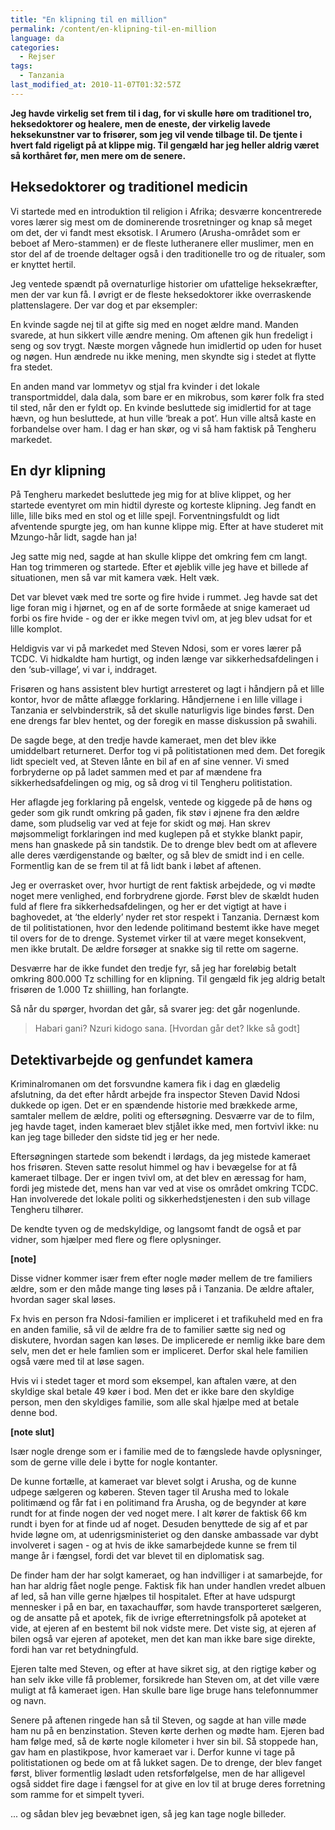 ```yaml
---
title: "En klipning til en million"
permalink: /content/en-klipning-til-en-million
language: da
categories:
  - Rejser
tags:
  - Tanzania
last_modified_at: 2010-11-07T01:32:57Z
---
```


**Jeg havde virkelig set frem til i dag, for vi skulle høre om traditionel tro, heksedoktorer og healere, men de eneste, der virkelig lavede heksekunstner var to frisører, som jeg vil vende tilbage til. De tjente i hvert fald rigeligt på at klippe mig. Til gengæld har jeg heller aldrig været så korthåret før, men mere om de senere.**

Heksedoktorer og traditionel medicin
------------------------------------

Vi startede med en introduktion til religion i Afrika; desværre koncentrerede vores lærer sig mest om de dominerende trosretninger og knap så meget om det, der vi fandt mest eksotisk. I Arumero (Arusha-området som er beboet af Mero-stammen) er de fleste lutheranere eller muslimer, men en stor del af de troende deltager også i den traditionelle tro og de ritualer, som er knyttet hertil.

Jeg ventede spændt på overnaturlige historier om ufattelige heksekræfter, men der var kun få. I øvrigt er de fleste heksedoktorer ikke overraskende plattenslagere. Der var dog et par eksempler:

En kvinde sagde nej til at gifte sig med en noget ældre mand. Manden svarede, at hun sikkert ville ændre mening. Om aftenen gik hun fredeligt i seng og sov trygt. Næste morgen vågnede hun imidlertid op uden for huset og nøgen. Hun ændrede nu ikke mening, men skyndte sig i stedet at flytte fra stedet.

En anden mand var lommetyv og stjal fra kvinder i det lokale transportmiddel, dala dala, som bare er en mikrobus, som kører folk fra sted til sted, når den er fyldt op. En kvinde besluttede sig imidlertid for at tage hævn, og hun besluttede, at hun ville ‘break a pot’. Hun ville altså kaste en forbandelse over ham. I dag er han skør, og vi så ham faktisk på Tengheru markedet.

En dyr klipning
---------------

På Tengheru markedet besluttede jeg mig for at blive klippet, og her startede eventyret om min hidtil dyreste og korteste klipning. Jeg fandt en lille, lille biks med en stol og et lille spejl. Forventningsfuldt og lidt afventende spurgte jeg, om han kunne klippe mig. Efter at have studeret mit Mzungo-hår lidt, sagde han ja!

Jeg satte mig ned, sagde at han skulle klippe det omkring fem cm langt. Han tog trimmeren og startede. Efter et øjeblik ville jeg have et billede af situationen, men så var mit kamera væk. Helt væk.

Det var blevet væk med tre sorte og fire hvide i rummet. Jeg havde sat det lige foran mig i hjørnet, og en af de sorte formåede at snige kameraet ud forbi os fire hvide - og der er ikke megen tvivl om, at jeg blev udsat for et lille komplot.

Heldigvis var vi på markedet med Steven Ndosi, som er vores lærer på TCDC. Vi hidkaldte ham hurtigt, og inden længe var sikkerhedsafdelingen i den ‘sub-village’, vi var i, inddraget.

Frisøren og hans assistent blev hurtigt arresteret og lagt i håndjern på et lille kontor, hvor de måtte aflægge forklaring. Håndjernene i en lille village i Tanzania er selvbinderstrik, så det skulle naturligvis lige bindes først. Den ene drengs far blev hentet, og der foregik en masse diskussion på swahili.

De sagde bege, at den tredje havde kameraet, men det blev ikke umiddelbart returneret. Derfor tog vi på politistationen med dem. Det foregik lidt specielt ved, at Steven lånte en bil af en af sine venner. Vi smed forbryderne op på ladet sammen med et par af mændene fra sikkerhedsafdelingen og mig, og så drog vi til Tengheru politistation.

Her aflagde jeg forklaring på engelsk, ventede og kiggede på de høns og geder som gik rundt omkring på gaden, fik støv i øjnene fra den ældre dame, som pludselig var ved at feje for skidt og møj. Han skrev møjsommeligt forklaringen ind med kuglepen på et stykke blankt papir, mens han gnaskede på sin tandstik. De to drenge blev bedt om at aflevere alle deres værdigenstande og bælter, og så blev de smidt ind i en celle. Formentlig kan de se frem til at få lidt bank i løbet af aftenen.

Jeg er overrasket over, hvor hurtigt de rent faktisk arbejdede, og vi mødte noget mere venlighed, end forbrydrene gjorde. Først blev de skældt huden fuld af flere fra sikkerhedsafdelingen, og her er det vigtigt at have i baghovedet, at ‘the elderly’ nyder ret stor respekt i Tanzania. Dernæst kom de til politistationen, hvor den ledende politimand bestemt ikke have meget til overs for de to drenge. Systemet virker til at være meget konsekvent, men ikke brutalt. De ældre forsøger at snakke sig til rette om sagerne.

Desværre har de ikke fundet den tredje fyr, så jeg har foreløbig betalt omkring 800.000 Tz schilling for en klipning. Til gengæld fik jeg aldrig betalt frisøren de 1.000 Tz shiilling, han forlangte.

Så når du spørger, hvordan det går, så svarer jeg: det går nogenlunde.

> Habari gani? Nzuri kidogo sana. \[Hvordan går det? Ikke så godt\]

Detektivarbejde og genfundet kamera
-----------------------------------

Kriminalromanen om det forsvundne kamera fik i dag en glædelig afslutning, da det efter hårdt arbejde fra inspector Steven David Ndosi dukkede op igen. Det er en spændende historie med brækkede arme, samtaler mellem de ældre, politi og eftersøgning. Desværre var de to film, jeg havde taget, inden kameraet blev stjålet ikke med, men fortvivl ikke: nu kan jeg tage billeder den sidste tid jeg er her nede.

Eftersøgningen startede som bekendt i lørdags, da jeg mistede kameraet hos frisøren. Steven satte resolut himmel og hav i bevægelse for at få kameraet tilbage. Der er ingen tvivl om, at det blev en æressag for ham, fordi jeg mistede det, mens han var ved at vise os området omkring TCDC. Han involverede det lokale politi og sikkerhedstjenesten i den sub village Tengheru tilhører.

De kendte tyven og de medskyldige, og langsomt fandt de også et par vidner, som hjælper med flere og flere oplysninger.

**\[note\]**

Disse vidner kommer især frem efter nogle møder mellem de tre familiers ældre, som er den måde mange ting løses på i Tanzania. De ældre aftaler, hvordan sager skal løses.

Fx hvis en person fra Ndosi-familien er impliceret i et trafikuheld med en fra en anden familie, så vil de ældre fra de to familier sætte sig ned og diskutere, hvordan sagen kan løses. De implicerede er nemlig ikke bare dem selv, men det er hele famlien som er impliceret. Derfor skal hele familien også være med til at løse sagen.

Hvis vi i stedet tager et mord som eksempel, kan aftalen være, at den skyldige skal betale 49 køer i bod. Men det er ikke bare den skyldige person, men den skyldiges familie, som alle skal hjælpe med at betale denne bod.

**\[note slut\]**

Især nogle drenge som er i familie med de to fængslede havde oplysninger, som de gerne ville dele i bytte for nogle kontanter.

De kunne fortælle, at kameraet var blevet solgt i Arusha, og de kunne udpege sælgeren og køberen. Steven tager til Arusha med to lokale politimænd og får fat i en politimand fra Arusha, og de begynder at køre rundt for at finde nogen der ved noget mere. I alt kører de faktisk 66 km rundt i byen for at finde ud af noget. Desuden benyttede de sig af et par hvide løgne om, at udenrigsministeriet og den danske ambassade var dybt involveret i sagen - og at hvis de ikke samarbejdede kunne se frem til mange år i fængsel, fordi det var blevet til en diplomatisk sag.

De finder ham der har solgt kameraet, og han indvilliger i at samarbejde, for han har aldrig fået nogle penge. Faktisk fik han under handlen vredet albuen af led, så han ville gerne hjælpes til hospitalet. Efter at have udspurgt mennesker i på en bar, en taxachauffør, som havde transporteret sælgeren, og de ansatte på et apotek, fik de ivrige efterretningsfolk på apoteket at vide, at ejeren af en bestemt bil nok vidste mere. Det viste sig, at ejeren af bilen også var ejeren af apoteket, men det kan man ikke bare sige direkte, fordi han var ret betydningfuld.

Ejeren talte med Steven, og efter at have sikret sig, at den rigtige køber og han selv ikke ville få problemer, forsikrede han Steven om, at det ville være muligt at få kameraet igen. Han skulle bare lige bruge hans telefonnummer og navn.

Senere på aftenen ringede han så til Steven, og sagde at han ville møde ham nu på en benzinstation. Steven kørte derhen og mødte ham. Ejeren bad ham følge med, så de kørte nogle kilometer i hver sin bil. Så stoppede han, gav ham en plastikpose, hvor kameraet var i. Derfor kunne vi tage på politistationen og bede om at få lukket sagen. De to drenge, der blev fanget først, bliver formentlig løsladt uden retsforfølgelse, men de har alligevel også siddet fire dage i fængsel for at give en lov til at bruge deres forretning som ramme for et simpelt tyveri.

... og sådan blev jeg bevæbnet igen, så jeg kan tage nogle billeder.
